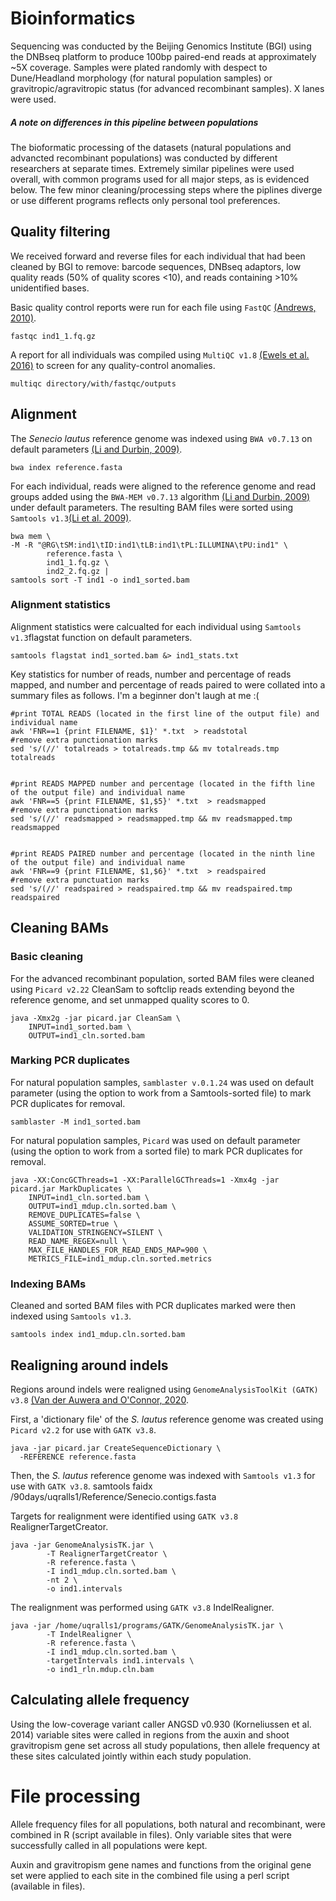 # Bioinformatics
Sequencing was conducted by the Beijing Genomics Institute (BGI) using the DNBseq platform to produce 100bp paired-end reads at approximately ~5X coverage.
Samples were plated randomly with despect to Dune/Headland morphology (for  natural population samples) or gravitropic/agravitropic status (for advanced recombinant
samples). X lanes were used.

##### A note on differences in this pipeline between populations
The bioformatic processing of the datasets (natural populations and advancted recombinant populations) was conducted by different researchers at separate times. Extremely similar pipelines were used overall, with common programs used for all major steps, as is evidenced below. The few minor cleaning/processing steps where the piplines diverge or use different programs reflects only personal tool preferences.

## Quality filtering
We received forward and reverse files for each individual that had been cleaned by BGI to remove: barcode sequences, DNBseq adaptors, low quality reads (50% of quality scores <10), and reads containing >10% unidentified bases. 

Basic quality control reports were run for each file using ```FastQC``` [(Andrews, 2010)](https://www.bioinformatics.babraham.ac.uk/projects/fastqc/).

```
fastqc ind1_1.fq.gz
```

A report for all individuals was compiled using ```MultiQC v1.8``` [(Ewels et al. 2016)](https://academic.oup.com/bioinformatics/article/32/19/3047/2196507) to screen for any quality-control anomalies.

```
multiqc directory/with/fastqc/outputs
```


## Alignment

The *Senecio lautus* reference genome was indexed using ```BWA v0.7.13``` on default parameters [(Li and Durbin, 2009)](https://pubmed.ncbi.nlm.nih.gov/19451168/).

```
bwa index reference.fasta
```

For each individual, reads were aligned to the reference genome and read groups added using the ```BWA-MEM v0.7.13``` algorithm [(Li and Durbin, 2009)](https://pubmed.ncbi.nlm.nih.gov/19451168/) under default parameters. The resulting BAM files were sorted using ```Samtools v1.3```[(Li et al. 2009)](https://pubmed.ncbi.nlm.nih.gov/19505943/).


```
bwa mem \
-M -R "@RG\tSM:ind1\tID:ind1\tLB:ind1\tPL:ILLUMINA\tPU:ind1" \
        reference.fasta \
        ind1_1.fq.gz \
        ind2_2.fq.gz |
samtools sort -T ind1 -o ind1_sorted.bam 
```

### Alignment statistics
Alignment statistics were calcualted for each individual using ```Samtools v1.3```flagstat function on default parameters.

```
samtools flagstat ind1_sorted.bam &> ind1_stats.txt
```

Key statistics for  number of reads, number and percentage of reads mapped, and number and percentage of reads paired to were collated into a summary files as follows. I'm a beginner don't laugh at me :(

```
#print TOTAL READS (located in the first line of the output file) and individual name
awk 'FNR==1 {print FILENAME, $1}' *.txt  > readstotal
#remove extra punctionation marks
sed 's/(//' totalreads > totalreads.tmp && mv totalreads.tmp totalreads


#print READS MAPPED number and percentage (located in the fifth line of the output file) and individual name
awk 'FNR==5 {print FILENAME, $1,$5}' *.txt  > readsmapped
#remove extra punctionation marks
sed 's/(//' readsmapped > readsmapped.tmp && mv readsmapped.tmp readsmapped


#print READS PAIRED number and percentage (located in the ninth line of the output file) and individual name
awk 'FNR==9 {print FILENAME, $1,$6}' *.txt  > readspaired
#remove extra punctuation marks
sed 's/(//' readspaired > readspaired.tmp && mv readspaired.tmp readspaired

```

## Cleaning BAMs

### Basic cleaning
For the advanced recombinant population, sorted BAM files were cleaned using ```Picard v2.22``` CleanSam to softclip reads extending beyond the reference genome, and set unmapped quality scores to 0.

```
java -Xmx2g -jar picard.jar CleanSam \
	INPUT=ind1_sorted.bam \
	OUTPUT=ind1_cln.sorted.bam
```

### Marking PCR duplicates

For natural population samples, ```samblaster v.0.1.24``` was used on default parameter (using the option to work from a Samtools-sorted file) to mark PCR duplicates for removal.

```
samblaster -M ind1_sorted.bam
```

For natural population samples, ```Picard``` was used on default parameter (using the option to work from a sorted file) to mark PCR duplicates for removal.

```
java -XX:ConcGCThreads=1 -XX:ParallelGCThreads=1 -Xmx4g -jar picard.jar MarkDuplicates \
	INPUT=ind1_cln.sorted.bam \
	OUTPUT=ind1_mdup.cln.sorted.bam \
	REMOVE_DUPLICATES=false \
	ASSUME_SORTED=true \
	VALIDATION_STRINGENCY=SILENT \
	READ_NAME_REGEX=null \
	MAX_FILE_HANDLES_FOR_READ_ENDS_MAP=900 \
	METRICS_FILE=ind1_mdup.cln.sorted.metrics
```

### Indexing BAMs
Cleaned and sorted BAM files with PCR duplicates marked were then indexed using ```Samtools v1.3```.

```
samtools index ind1_mdup.cln.sorted.bam 
```

## Realigning around indels
Regions around indels were realigned using ```GenomeAnalysisToolKit (GATK) v3.8``` [(Van der Auwera and O'Connor, 2020](https://www.oreilly.com/library/view/genomics-in-the/9781491975183/).

First, a 'dictionary file' of the *S. lautus* reference genome was created using ```Picard v2.2``` for use with ```GATK v3.8```.

```
java -jar picard.jar CreateSequenceDictionary \
  -REFERENCE reference.fasta
```

Then, the *S. lautus* reference genome was indexed with ```Samtools v1.3``` for use with ```GATK v3.8```.
samtools faidx /90days/uqralls1/Reference/Senecio.contigs.fasta

Targets for realignment were identified using ```GATK v3.8``` RealignerTargetCreator.

```
java -jar GenomeAnalysisTK.jar \
        -T RealignerTargetCreator \
        -R reference.fasta \
        -I ind1_mdup.cln.sorted.bam \
        -nt 2 \
        -o ind1.intervals
```

The realignment was performed using ```GATK v3.8``` IndelRealigner.

```
java -jar /home/uqralls1/programs/GATK/GenomeAnalysisTK.jar \
        -T IndelRealigner \
        -R reference.fasta \
        -I ind1_mdup.cln.sorted.bam \
        -targetIntervals ind1.intervals \
        -o ind1_rln.mdup.cln.bam
```

## Calculating allele frequency
Using the low-coverage variant caller ANGSD v0.930 (Korneliussen et al. 2014) variable sites were called in regions from the auxin and shoot gravitropism gene set across all study populations, then allele frequency at these sites calculated jointly within each study population.



# File processing

Allele frequency files for all populations, both natural and recombinant, were combined in R (script available in files). Only variable sites that were successfully called in all populations were kept. 

Auxin and gravitropism gene names and functions from the original gene set were applied to each site in the combined file using a perl script (available in files).


